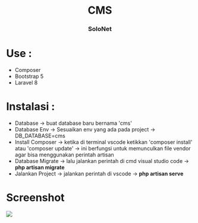 <h1 align="center">CMS</h1>
<h3 align="center">SoloNet</h3>

# Use :
  - Composer
  - Bootstrap 5
  - Laravel 8
  
# Instalasi : 
 - Database -> buat database baru bernama 'cms'
 - Database Env -> Sesuaikan env yang ada pada project -> DB_DATABASE=cms
 - Install Composer -> ketika di terminal vscode ketikkan 'composer install' atau 'composer update' -> ini berfungsi untuk memunculkan file vendor agar bisa menggunakan perintah artisan
 - Database Migrate -> lalu jalankan perintah di cmd visual studio code -> <b>php artisan migrate</b>
 - Jalankan Project -> jalankan perintah di vscode -> <b>php artisan serve</b>
 
# Screenshot

<img align="center" src="public\img\home.jpg" />

